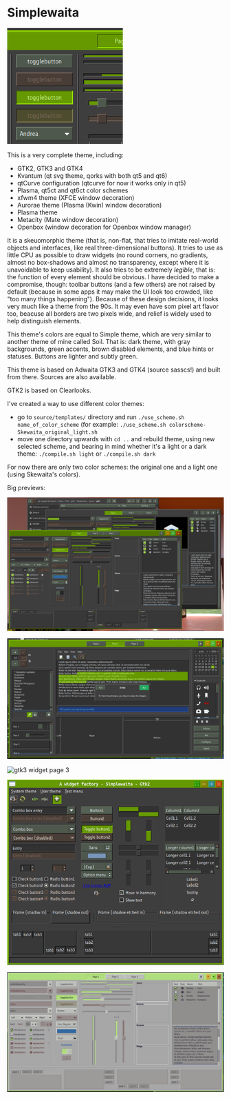 # Simplewaita

![small preview](previews/logo.png)

This is a very complete theme, including:
- GTK2, GTK3 and GTK4
- Kvantum (qt svg theme, qorks with both qt5 and qt6)
- qtCurve configuration (qtcurve for now it works only in qt5)
- Plasma, qt5ct and qt6ct color schemes
- xfwm4 theme (XFCE window decoration)
- Aurorae theme (Plasma (Kwin) window decoration)
- Plasma theme
- Metacity (Mate window decoration)
- Openbox (window decoration for Openbox window manager)

It is a skeuomorphic theme (that is, non-flat, that tries to imitate real-world objects and interfaces, like real three-dimensional buttons). It tries to use as little CPU as possible to draw widgets (no round corners, no gradients, almost no box-shadows and almost no transparency, except where it is unavoidable to keep usability). It also tries to be extremely _legible_, that is: the function of every element should be obvious. I have decided to make a compromise, though: toolbar buttons (and a few others) are not raised by default (because in some apps it may make the UI look too crowded, like "too many things happening").
Because of these design decisions, it looks very much like a theme from the 90s. It may even have som pixel art flavor too, beacuse all borders are two pixels wide, and relief is widely used to help distinguish elements.

This theme's colors are equal to Simple theme, which are very similar to another theme of mine called Soil. That is: dark theme, with gray backgrounds, green accents, brown disabled elements, and blue hints or statuses. Buttons are lighter and subtly green.

This theme is based on Adwaita GTK3 and GTK4 (source sasscs!) and built from there. Sources are also available.

GTK2 is based on Clearlooks.


I've created a way to use different color themes:

- go to `source/templates/` directory and run `./use_scheme.sh name_of_color_scheme` (for example: `./use_scheme.sh colorscheme-Skewaita_original_light.sh`
- move one directory upwards with `cd ..` and rebuild theme, using new selected scheme, and bearing in mind whether it's a light or a dark theme: `./compile.sh light` or `./compile.sh dark`

For now there are only two color schemes: the original one and a light one (using Skewaita's colors).

Big previews:

![full desktop preview that includes gtk3 and gtk4](previews/gtk3-gtk4.png "Includes gtk2, gtk3 and gtk4")

![gtk3 widget page 2](previews/gtk3wf-2.png)

![gtk3 widget page 3](previews/gtk4wf-3.png)

![gtk2 preview](previews/gtk2.png)

![using Skewaita's light theme](previews/gtk3wf-1-Skweaita_light.png)